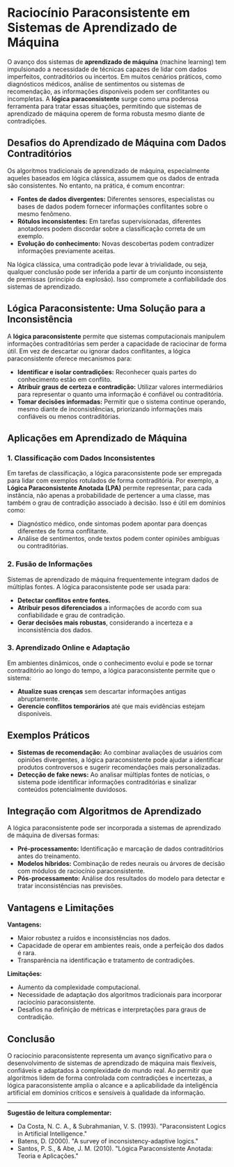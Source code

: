 # Raciocínio Paraconsistente em Sistemas de Aprendizado de Máquina

O avanço dos sistemas de **aprendizado de máquina** (machine learning) tem impulsionado a necessidade de técnicas capazes de lidar com dados imperfeitos, contraditórios ou incertos. Em muitos cenários práticos, como diagnósticos médicos, análise de sentimentos ou sistemas de recomendação, as informações disponíveis podem ser conflitantes ou incompletas. A **lógica paraconsistente** surge como uma poderosa ferramenta para tratar essas situações, permitindo que sistemas de aprendizado de máquina operem de forma robusta mesmo diante de contradições.

## Desafios do Aprendizado de Máquina com Dados Contraditórios

Os algoritmos tradicionais de aprendizado de máquina, especialmente aqueles baseados em lógica clássica, assumem que os dados de entrada são consistentes. No entanto, na prática, é comum encontrar:

- **Fontes de dados divergentes:** Diferentes sensores, especialistas ou bases de dados podem fornecer informações conflitantes sobre o mesmo fenômeno.
- **Rótulos inconsistentes:** Em tarefas supervisionadas, diferentes anotadores podem discordar sobre a classificação correta de um exemplo.
- **Evolução do conhecimento:** Novas descobertas podem contradizer informações previamente aceitas.

Na lógica clássica, uma contradição pode levar à trivialidade, ou seja, qualquer conclusão pode ser inferida a partir de um conjunto inconsistente de premissas (princípio da explosão). Isso compromete a confiabilidade dos sistemas de aprendizado.

## Lógica Paraconsistente: Uma Solução para a Inconsistência

A **lógica paraconsistente** permite que sistemas computacionais manipulem informações contraditórias sem perder a capacidade de raciocinar de forma útil. Em vez de descartar ou ignorar dados conflitantes, a lógica paraconsistente oferece mecanismos para:

- **Identificar e isolar contradições:** Reconhecer quais partes do conhecimento estão em conflito.
- **Atribuir graus de certeza e contradição:** Utilizar valores intermediários para representar o quanto uma informação é confiável ou contraditória.
- **Tomar decisões informadas:** Permitir que o sistema continue operando, mesmo diante de inconsistências, priorizando informações mais confiáveis ou menos contraditórias.

## Aplicações em Aprendizado de Máquina

### 1. Classificação com Dados Inconsistentes

Em tarefas de classificação, a lógica paraconsistente pode ser empregada para lidar com exemplos rotulados de forma contraditória. Por exemplo, a **Lógica Paraconsistente Anotada (LPA)** permite representar, para cada instância, não apenas a probabilidade de pertencer a uma classe, mas também o grau de contradição associado à decisão. Isso é útil em domínios como:

- Diagnóstico médico, onde sintomas podem apontar para doenças diferentes de forma conflitante.
- Análise de sentimentos, onde textos podem conter opiniões ambíguas ou contraditórias.

### 2. Fusão de Informações

Sistemas de aprendizado de máquina frequentemente integram dados de múltiplas fontes. A lógica paraconsistente pode ser usada para:

- **Detectar conflitos entre fontes.**
- **Atribuir pesos diferenciados** a informações de acordo com sua confiabilidade e grau de contradição.
- **Gerar decisões mais robustas**, considerando a incerteza e a inconsistência dos dados.

### 3. Aprendizado Online e Adaptação

Em ambientes dinâmicos, onde o conhecimento evolui e pode se tornar contraditório ao longo do tempo, a lógica paraconsistente permite que o sistema:

- **Atualize suas crenças** sem descartar informações antigas abruptamente.
- **Gerencie conflitos temporários** até que mais evidências estejam disponíveis.

## Exemplos Práticos

- **Sistemas de recomendação:** Ao combinar avaliações de usuários com opiniões divergentes, a lógica paraconsistente pode ajudar a identificar produtos controversos e sugerir recomendações mais personalizadas.
- **Detecção de fake news:** Ao analisar múltiplas fontes de notícias, o sistema pode identificar informações contraditórias e sinalizar conteúdos potencialmente duvidosos.

## Integração com Algoritmos de Aprendizado

A lógica paraconsistente pode ser incorporada a sistemas de aprendizado de máquina de diversas formas:

- **Pré-processamento:** Identificação e marcação de dados contraditórios antes do treinamento.
- **Modelos híbridos:** Combinação de redes neurais ou árvores de decisão com módulos de raciocínio paraconsistente.
- **Pós-processamento:** Análise dos resultados do modelo para detectar e tratar inconsistências nas previsões.

## Vantagens e Limitações

**Vantagens:**
- Maior robustez a ruídos e inconsistências nos dados.
- Capacidade de operar em ambientes reais, onde a perfeição dos dados é rara.
- Transparência na identificação e tratamento de contradições.

**Limitações:**
- Aumento da complexidade computacional.
- Necessidade de adaptação dos algoritmos tradicionais para incorporar raciocínio paraconsistente.
- Desafios na definição de métricas e interpretações para graus de contradição.

## Conclusão

O raciocínio paraconsistente representa um avanço significativo para o desenvolvimento de sistemas de aprendizado de máquina mais flexíveis, confiáveis e adaptados à complexidade do mundo real. Ao permitir que algoritmos lidem de forma controlada com contradições e incertezas, a lógica paraconsistente amplia o alcance e a aplicabilidade da inteligência artificial em domínios críticos e sensíveis à qualidade da informação.

---

**Sugestão de leitura complementar:**
- Da Costa, N. C. A., & Subrahmanian, V. S. (1993). "Paraconsistent Logics in Artificial Intelligence."
- Batens, D. (2000). "A survey of inconsistency-adaptive logics."
- Santos, P. S., & Abe, J. M. (2010). "Lógica Paraconsistente Anotada: Teoria e Aplicações."